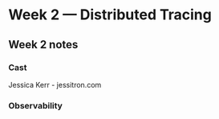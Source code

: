 # Week 2 — Distributed Tracing

## Week 2 notes

### Cast

Jessica Kerr - jessitron.com

### Observability 

